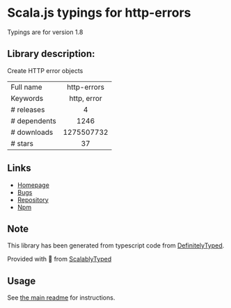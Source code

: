 
# Scala.js typings for http-errors

Typings are for version 1.8

## Library description:
Create HTTP error objects

|                    |                 |
| ------------------ | :-------------: |
| Full name          | http-errors |
| Keywords           | http, error |
| # releases         | 4 |
| # dependents       | 1246 |
| # downloads        | 1275507732 |
| # stars            | 37 |

## Links
- [Homepage](https://github.com/jshttp/http-errors#readme)
- [Bugs](https://github.com/jshttp/http-errors/issues)
- [Repository](https://github.com/jshttp/http-errors)
- [Npm](https://www.npmjs.com/package/http-errors)
    


## Note
This library has been generated from typescript code from [DefinitelyTyped](https://definitelytyped.org).

Provided with :purple_heart: from [ScalablyTyped](https://github.com/oyvindberg/ScalablyTyped)

## Usage
See [the main readme](../../readme.md) for instructions.



